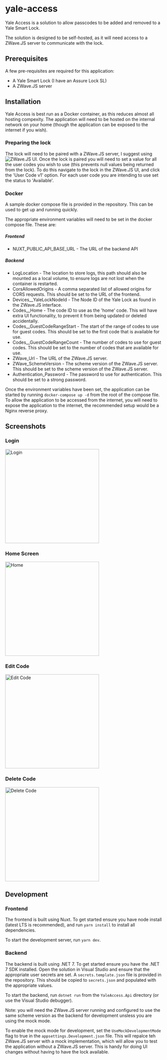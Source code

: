 # yale-access

Yale Access is a solution to allow passcodes to be added and removed to a Yale Smart Lock. 

The solution is designed to be self-hosted, as it will need access to a ZWave.JS server to communicate with the lock.

## Prerequisites

A few pre-requisites are required for this application:

* A Yale Smart Lock (I have an Assure Lock SL)
* A ZWave.JS server

## Installation

Yale Access is best run as a Docker container, as this reduces almost all hosting compexity. The application will need to be hosted on the internal network on your home (though the application can be exposed to the internet if you wish). 

### Preparing the lock

The lock will need to be paired with a ZWave.JS server, I suggest using ![ZWave.JS UI](https://github.com/zwave-js/zwave-js-ui). Once the lock is paired you will need to set a value for all the user codes you wish to use (this prevents null values being returned from the lock). To do this navigate to the lock in the ZWave.JS UI, and click the 'User Code v1' option. For each user code you are intending to use set the status to 'Available'.

### Docker

A sample docker compose file is provided in the repository. This can be used to get up and running quickly. 

The appropriate environment variables will need to be set in the docker compose file. These are:

##### Frontend

* NUXT_PUBLIC_API_BASE_URL - The URL of the backend API

##### Backend

* LogLocation - The location to store logs, this path should also be mounted as a local volume, to ensure logs are not lost when the container is restarted.
* CorsAllowedOrigins - A comma separated list of allowed origins for CORS requests. This should be set to the URL of the frontend.
* Devices__YaleLockNodeId - The Node ID of the Yale Lock as found in the ZWave.JS interface.
* Codes__Home - The code ID to use as the 'home' code. This will have extra UI functionality, to prevent it from being updated or deleted accidentally.
* Codes__GuestCodeRangeStart - The start of the range of codes to use for guest codes. This should be set to the first code that is available for use.
* Codes__GuestCodeRangeCount - The number of codes to use for guest codes. This should be set to the number of codes that are available for use.
* ZWave_Url - The URL of the ZWave.JS server.
* ZWave_SchemeVersion - The scheme version of the ZWave.JS server. This should be set to the scheme version of the ZWave.JS server.
* Authentication_Password - The password to use for authentication. This should be set to a strong password.

Once the environment variables have been set, the application can be started by running `docker-compose up -d` from the root of the compose file. To allow the application to be accessed from the internet, you will need to expose the application to the internet, the recommended setup would be a Nginx reverse proxy.

## Screenshots

### Login

<img src="./screenshots/login.png" alt="Login" width="300"/>

### Home Screen

<img src="./screenshots/home.png" alt="Home" width="300"/>

### Edit Code

<img src="./screenshots/edit.png" alt="Edit Code" width="300"/>

### Delete Code

<img src="./screenshots/delete.png" alt="Delete Code" width="300"/>

## Development

### Frontend

The frontend is built using Nuxt. To get started ensure you have node install (latest LTS is recommended), and run `yarn install` to install all dependencies. 

To start the development server, run `yarn dev`.

### Backend

The backend is built using .NET 7. To get started ensure you have the .NET 7 SDK installed. Open the solution in Visual Studio and ensure that the appropriate user secrets are set. A `secrets.template.json` file is provided in the repository. This should be copied to `secrets.json` and populated with the appropriate values. 

To start the backend, run `dotnet run` from the `YaleAccess.Api` directory (or use the Visual Studio debugger).

Note: you will need the ZWave.JS server running and configured to use the same scheme version as the backend for development unsless you are using the mock mode.

To enable the mock mode for development, set the `UseMockDevelopmentMode` flag to true in the `appsettings.Development.json` file. This will repalce teh ZWave.JS server with a mock implementation, which will allow you to test the application without a ZWave.JS server. This is handy for doing UI changes without having to have the lock available.